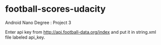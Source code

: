 # football-scores-udacity
Android Nano Degree : Project 3

Enter api key from http://api.football-data.org/index and put it in string.xml file labeled api_key.  
